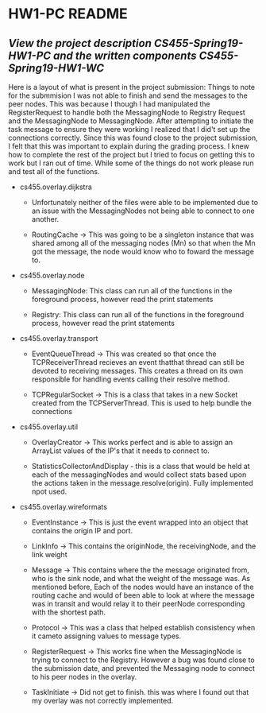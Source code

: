 # HW1-PC README

## *View the project description CS455-Spring19-HW1-PC and the written components CS455-Spring19-HW1-WC*

Here is a layout of what is present in the project submission:
Things to note for the submmision I was not able to finish and send the messages to the peer nodes.  This was because I though I had manipulated the RegisterRequest to handle both the MessagingNode to Registry Request and the MessagingNode to MessagingNode.  After attempting to initiate the task message to ensure they were working I realized that I did't set up the connections correctly.  Since this was found close to the project submission, I felt that this was important to explain during the grading process.  I knew how to complete the rest of the project but I tried to focus on getting this to work but I ran out of time.  While some of the things do not work please run and test all of the functions.

- cs455.overlay.dijkstra
	- Unfortunately neither of the files were able to be implemented due to an issue with the MessagingNodes not being able to connect to one another.
	
	- RoutingCache -> This was going to be a singleton instance that was shared among all of the messaging nodes (Mn) so that when the Mn got the message, the node would know who to foward the message to.

- cs455.overlay.node
    
    - MessagingNode: This class can run all of the functions in the foreground process, however read the print statements
    
    - Registry: This class can run all of the functions in the foreground process, however read the print statements
    
- cs455.overlay.transport

    - EventQueueThread -> This was created so that once the TCPReceiverThread recieves an event thatthat thread can still be devoted to receiving messages.  This creates a thread on its own responsible for handling events calling their resolve method.
    
    - TCPRegularSocket -> This is a class that takes in a new Socket created from the TCPServerThread.  This is used to help bundle the connections
    
- cs455.overlay.util
    
    - OverlayCreator -> This works perfect and is able to assign an ArrayList<String> values of the IP's that it needs to connect to.  
    
    - StatisticsCollectorAndDisplay - this is a class that would be held at each of the messagingNodes and would collect stats based upon the actions taken in the message.resolve(origin).  Fully implemented npot used.
    
- cs455.overlay.wireformats

    - EventInstance -> This is just the event wrapped into an object that contains the origin IP and port.
    
    - LinkInfo -> This contains the originNode, the receivingNode, and the link weight
    
    - Message -> This contains where the the message originated from, who is the sink node, and what the weight of the message was.  As mentioned before, Each of the nodes would have an instance of the routing cache and would of been able to look at where the message was in transit and would relay it to their peerNode corresponding with the shortest path.
    
    - Protocol -> This was a class that helped establish consistency when it cameto assigning values to message types.
    
    - RegisterRequest -> This works fine when the MessagingNode is trying to connect to the Registry.  However a bug was found close to the submission date, and prevented the Messaging node to connect to his peer nodes in the overlay.
    
    - TaskInitiate -> Did not get to finish.  this was where I found out that my overlay was not correctly implemented. 
